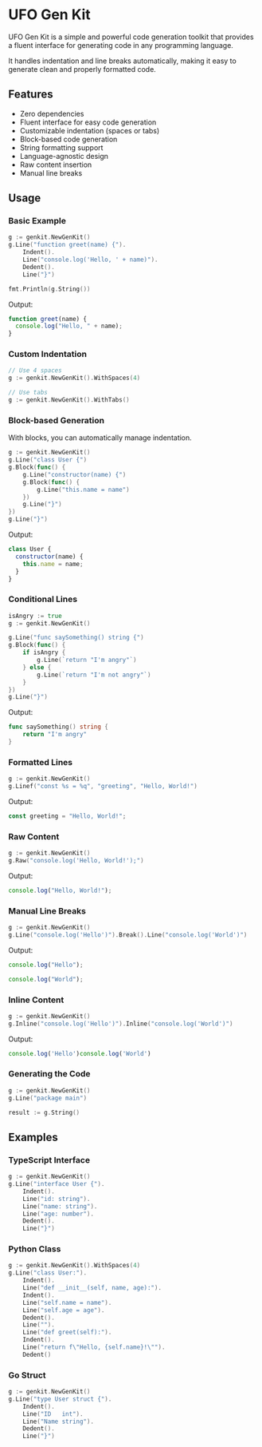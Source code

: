 # UFO Gen Kit

UFO Gen Kit is a simple and powerful code generation toolkit that provides a fluent interface for generating code in any programming language.

It handles indentation and line breaks automatically, making it easy to generate clean and properly formatted code.

## Features

- Zero dependencies
- Fluent interface for easy code generation
- Customizable indentation (spaces or tabs)
- Block-based code generation
- String formatting support
- Language-agnostic design
- Raw content insertion
- Manual line breaks

## Usage

### Basic Example

```go
g := genkit.NewGenKit()
g.Line("function greet(name) {").
    Indent().
    Line("console.log('Hello, ' + name)").
    Dedent().
    Line("}")

fmt.Println(g.String())
```

Output:

```javascript
function greet(name) {
  console.log("Hello, " + name);
}
```

### Custom Indentation

```go
// Use 4 spaces
g := genkit.NewGenKit().WithSpaces(4)

// Use tabs
g := genkit.NewGenKit().WithTabs()
```

### Block-based Generation

With blocks, you can automatically manage indentation.

```go
g := genkit.NewGenKit()
g.Line("class User {")
g.Block(func() {
    g.Line("constructor(name) {")
    g.Block(func() {
        g.Line("this.name = name")
    })
    g.Line("}")
})
g.Line("}")
```

Output:

```javascript
class User {
  constructor(name) {
    this.name = name;
  }
}
```

### Conditional Lines

```go
isAngry := true
g := genkit.NewGenKit()

g.Line("func saySomething() string {")
g.Block(func() {
	if isAngry {
	    g.Line(`return "I'm angry"`)
    } else {
        g.Line(`return "I'm not angry"`)
    }
})
g.Line("}")
```

Output:

```go
func saySomething() string {
    return "I'm angry"
}
```

### Formatted Lines

```go
g := genkit.NewGenKit()
g.Linef("const %s = %q", "greeting", "Hello, World!")
```

Output:

```javascript
const greeting = "Hello, World!";
```

### Raw Content

```go
g := genkit.NewGenKit()
g.Raw("console.log('Hello, World!');")
```

Output:

```javascript
console.log("Hello, World!");
```

### Manual Line Breaks

```go
g := genkit.NewGenKit()
g.Line("console.log('Hello')").Break().Line("console.log('World')")
```

Output:

```javascript
console.log("Hello");

console.log("World");
```

### Inline Content

```go
g := genkit.NewGenKit()
g.Inline("console.log('Hello')").Inline("console.log('World')")
```

Output:

```javascript
console.log('Hello')console.log('World')
```

### Generating the Code

```go
g := genkit.NewGenKit()
g.Line("package main")

result := g.String()
```

## Examples

### TypeScript Interface

```go
g := genkit.NewGenKit()
g.Line("interface User {").
    Indent().
    Line("id: string").
    Line("name: string").
    Line("age: number").
    Dedent().
    Line("}")
```

### Python Class

```go
g := genkit.NewGenKit().WithSpaces(4)
g.Line("class User:").
    Indent().
    Line("def __init__(self, name, age):").
    Indent().
    Line("self.name = name").
    Line("self.age = age").
    Dedent().
    Line("").
    Line("def greet(self):").
    Indent().
    Line("return f\"Hello, {self.name}!\"").
    Dedent()
```

### Go Struct

```go
g := genkit.NewGenKit()
g.Line("type User struct {").
    Indent().
    Line("ID   int").
    Line("Name string").
    Dedent().
    Line("}")
```
